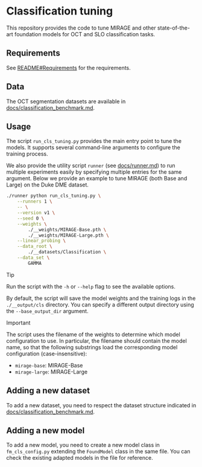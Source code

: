 # Classification tuning

This repository provides the code to tune MIRAGE and other state-of-the-art foundation models for OCT and SLO classification tasks.


## Requirements

See [README#Requirements](../README.md#requirements) for the requirements.


## Data

The OCT segmentation datasets are available in [docs/classification_benchmark.md](../docs/classification_benchmark.md).


## Usage

The script `run_cls_tuning.py` provides the main entry point to tune the models. It supports several command-line arguments to configure the training process.

We also provide the utility script `runner` (see [docs/runner.md](../docs/runner.md)) to run multiple experiments easily by specifying multiple entries for the same argument.
Below we provide an example to tune MIRAGE (both Base and Large) on the Duke DME dataset.


```bash
./runner python run_cls_tuning.py \
    --runners 1 \
    -- \
    --version v1 \
    --seed 0 \
    --weights \
        ./__weights/MIRAGE-Base.pth \
        ./__weights/MIRAGE-Large.pth \
    --linear_probing \
    --data_root \
        ./__datasets/Classification \
    --data_set \
        GAMMA
```

> [!TIP]
> Run the script with the `-h` or `--help` flag to see the available options.


By default, the script will save the model weights and the training logs in the `./__output/cls` directory.
You can specify a different output directory using the `--base_output_dir` argument.

> [!IMPORTANT]
> The script uses the filename of the weights to determine which model configuration to use. In particular, the filename should contain the model name, so that the following substrings load the corresponding model configuration (case-insensitive):
>
> - `mirage-base`: MIRAGE-Base
> - `mirage-large`: MIRAGE-Large



## Adding a new dataset

To add a new dataset, you need to respect the dataset structure indicated in [docs/classification_benchmark.md](../docs/classification_benchmark.md).


## Adding a new model

To add a new model, you need to create a new model class in `fm_cls_config.py` extending the `FoundModel` class in the same file.
You can check the existing adapted models in the file for reference.

